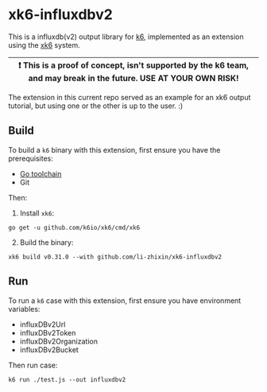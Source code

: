 # xk6-influxdbv2

This is a influxdb(v2) output library for [k6](https://github.com/loadimpact/k6),
implemented as an extension using the [xk6](https://github.com/k6io/xk6) system.

| :exclamation: This is a proof of concept, isn't supported by the k6 team, and may break in the future. USE AT YOUR OWN RISK! |
|------|

The extension in this
current repo served as an example for an xk6 output tutorial,
but using one or the other is up to the user. :)

## Build

To build a `k6` binary with this extension, first ensure you have the prerequisites:

- [Go toolchain](https://go101.org/article/go-toolchain.html)
- Git

Then:

1. Install `xk6`:
  ```shell
  go get -u github.com/k6io/xk6/cmd/xk6
  ```

2. Build the binary:
  ```shell
  xk6 build v0.31.0 --with github.com/li-zhixin/xk6-influxdbv2
  ```

## Run

To run a `k6` case with this extension, first ensure you have  environment variables:

- influxDBv2Url
- influxDBv2Token
- influxDBv2Organization
- influxDBv2Bucket

Then run case:

```shell
k6 run ./test.js --out influxdbv2
```
